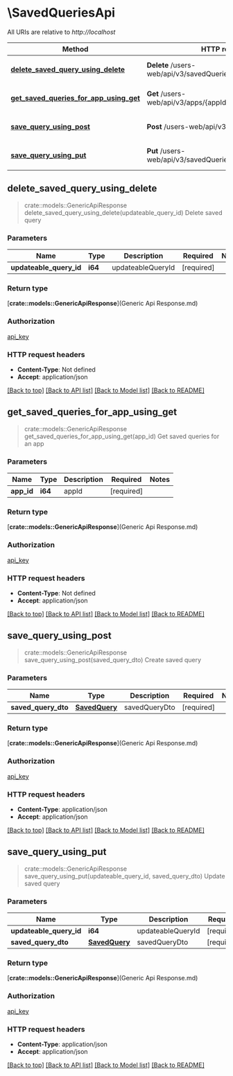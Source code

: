 # \SavedQueriesApi

All URIs are relative to *http://localhost*

| Method                                                                                            | HTTP request                                                  | Description                  |
| ------------------------------------------------------------------------------------------------- | ------------------------------------------------------------- | ---------------------------- |
| [**delete_saved_query_using_delete**](SavedQueriesApi.md#delete_saved_query_using_delete)         | **Delete** /users-web/api/v3/savedQueries/{updateableQueryId} | Delete saved query           |
| [**get_saved_queries_for_app_using_get**](SavedQueriesApi.md#get_saved_queries_for_app_using_get) | **Get** /users-web/api/v3/apps/{appId}/savedQueries           | Get saved queries for an app |
| [**save_query_using_post**](SavedQueriesApi.md#save_query_using_post)                             | **Post** /users-web/api/v3/savedQueries                       | Create saved query           |
| [**save_query_using_put**](SavedQueriesApi.md#save_query_using_put)                               | **Put** /users-web/api/v3/savedQueries/{updateableQueryId}    | Update saved query           |



## delete_saved_query_using_delete

> crate::models::GenericApiResponse delete_saved_query_using_delete(updateable_query_id)
Delete saved query

### Parameters


| Name                    | Type    | Description       | Required   | Notes |
| ----------------------- | ------- | ----------------- | ---------- | ----- |
| **updateable_query_id** | **i64** | updateableQueryId | [required] |

### Return type

[**crate::models::GenericApiResponse**](Generic Api Response.md)

### Authorization

[api_key](../README.md#api_key)

### HTTP request headers

- **Content-Type**: Not defined
- **Accept**: application/json

[[Back to top]](#) [[Back to API list]](../README.md#documentation-for-api-endpoints) [[Back to Model list]](../README.md#documentation-for-models) [[Back to README]](../README.md)


## get_saved_queries_for_app_using_get

> crate::models::GenericApiResponse get_saved_queries_for_app_using_get(app_id)
Get saved queries for an app

### Parameters


| Name       | Type    | Description | Required   | Notes |
| ---------- | ------- | ----------- | ---------- | ----- |
| **app_id** | **i64** | appId       | [required] |

### Return type

[**crate::models::GenericApiResponse**](Generic Api Response.md)

### Authorization

[api_key](../README.md#api_key)

### HTTP request headers

- **Content-Type**: Not defined
- **Accept**: application/json

[[Back to top]](#) [[Back to API list]](../README.md#documentation-for-api-endpoints) [[Back to Model list]](../README.md#documentation-for-models) [[Back to README]](../README.md)


## save_query_using_post

> crate::models::GenericApiResponse save_query_using_post(saved_query_dto)
Create saved query

### Parameters


| Name                | Type                            | Description   | Required   | Notes |
| ------------------- | ------------------------------- | ------------- | ---------- | ----- |
| **saved_query_dto** | [**SavedQuery**](SavedQuery.md) | savedQueryDto | [required] |

### Return type

[**crate::models::GenericApiResponse**](Generic Api Response.md)

### Authorization

[api_key](../README.md#api_key)

### HTTP request headers

- **Content-Type**: application/json
- **Accept**: application/json

[[Back to top]](#) [[Back to API list]](../README.md#documentation-for-api-endpoints) [[Back to Model list]](../README.md#documentation-for-models) [[Back to README]](../README.md)


## save_query_using_put

> crate::models::GenericApiResponse save_query_using_put(updateable_query_id, saved_query_dto)
Update saved query

### Parameters


| Name                    | Type                            | Description       | Required   | Notes |
| ----------------------- | ------------------------------- | ----------------- | ---------- | ----- |
| **updateable_query_id** | **i64**                         | updateableQueryId | [required] |
| **saved_query_dto**     | [**SavedQuery**](SavedQuery.md) | savedQueryDto     | [required] |

### Return type

[**crate::models::GenericApiResponse**](Generic Api Response.md)

### Authorization

[api_key](../README.md#api_key)

### HTTP request headers

- **Content-Type**: application/json
- **Accept**: application/json

[[Back to top]](#) [[Back to API list]](../README.md#documentation-for-api-endpoints) [[Back to Model list]](../README.md#documentation-for-models) [[Back to README]](../README.md)
